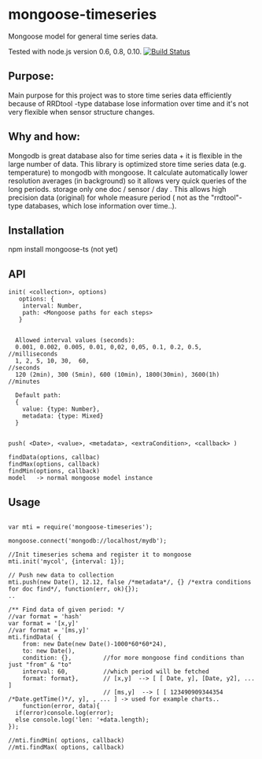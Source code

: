 mongoose-timeseries
===================

Mongoose model for general time series data.

Tested with node.js version 0.6, 0.8, 0.10.
[![Build Status](https://travis-ci.org/jupe/mongoose-timeseries.png?branch=master)](https://travis-ci.org/jupe/mongoose-timeseries)

Purpose:
--------
Main purpose for this project was to store time series data efficiently because of RRDtool -type database lose information over time 
and it's not very flexible when sensor structure changes.

Why and how:
------------
Mongodb is great database also for time series data + it is flexible in the large number of data. This library is optimized store 
time series data (e.g. temperature) to mongodb with mongoose. It calculate automatically lower resolution averages (in background) 
so it allows very quick queries of the long periods. storage only one doc / sensor / day . This allows high precision data (original) 
for whole measure period ( not as the "rrdtool"-type databases, which lose information over time..).

Installation
------------

npm install mongoose-ts (not yet)


API
---
```
init( <collection>, options)
   options: {
    interval: Number,
    path: <Mongoose paths for each steps>
   }


  Allowed interval values (seconds): 
  0.001, 0.002, 0.005, 0.01, 0,02, 0,05, 0.1, 0.2, 0.5,       //milliseconds
  1, 2, 5, 10, 30,  60,                                       //seconds
  120 (2min), 300 (5min), 600 (10min), 1800(30min), 3600(1h)  //minutes
  
  Default path:
  { 
    value: {type: Number}, 
    metadata: {type: Mixed}
  }


push( <Date>, <value>, <metadata>, <extraCondition>, <callback> )

findData(options, callbac)
findMax(options, callback)
findMin(options, callback)
model   -> normal mongoose model instance
```

Usage
------------

```

var mti = require('mongoose-timeseries');

mongoose.connect('mongodb://localhost/mydb');

//Init timeseries schema and register it to mongoose
mti.init('mycol', {interval: 1});

// Push new data to collection
mti.push(new Date(), 12.12, false /*metadata*/, {} /*extra conditions for doc find*/, function(err, ok){});
..

/** Find data of given period: */
//var format = 'hash'
var format = '[x,y]'
//var format = '[ms,y]'
mti.findData( {
    from: new Date(new Date()-1000*60*60*24), 
    to: new Date(), 
    condition: {},         //for more mongoose find conditions than just "from" & "to"
    interval: 60,          //which period will be fetched
    format: format},       // [x,y]  --> [ [ Date, y], [Date, y2], ... ]
                           // [ms,y]  --> [ [ 123490909344354 /*Date.getTime()*/, y], , ... ] -> used for example charts..
    function(error, data){
  if(error)console.log(error);
  else console.log('len: '+data.length);
});

//mti.findMin( options, callback)
//mti.findMax( options, callback)

```

